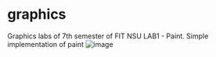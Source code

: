 # graphics
Graphics labs of 7th semester of FIT NSU
LAB1 - Paint. Simple implementation of paint
![image](https://user-images.githubusercontent.com/71901824/158218429-a509ee2b-9199-408e-9b13-3236c9f8db72.png)

